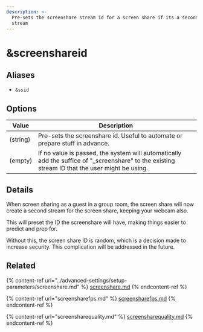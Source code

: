 ```yaml
---
description: >-
  Pre-sets the screenshare stream id for a screen share if its a secondary
  stream
---
```


# \&screenshareid

## Aliases

* `&ssid`

## Options

| Value    | Description                                                                                                                                     |
| -------- | ----------------------------------------------------------------------------------------------------------------------------------------------- |
| (string) | Pre-sets the screenshare id. Useful to automate or prepare stuff in advance.                                                                    |
| (empty)  | If no value is passed, the system will automatically add the suffice of "\_screenshare" to the existing stream ID that the user might be using. |

## Details

When screen sharing as a guest in a group room, the screen share will now create a second stream for the screen share, keeping your webcam also.

This will preset the ID the screenshare will have, making things easier to predict and prep for.

Without this, the screen share ID is random, which is a decision made to increase security. This complication will be addressed in the future.

## Related

{% content-ref url="../advanced-settings/setup-parameters/screenshare.md" %}
[screenshare.md](../advanced-settings/setup-parameters/screenshare.md)
{% endcontent-ref %}

{% content-ref url="screensharefps.md" %}
[screensharefps.md](screensharefps.md)
{% endcontent-ref %}

{% content-ref url="screensharequality.md" %}
[screensharequality.md](screensharequality.md)
{% endcontent-ref %}
